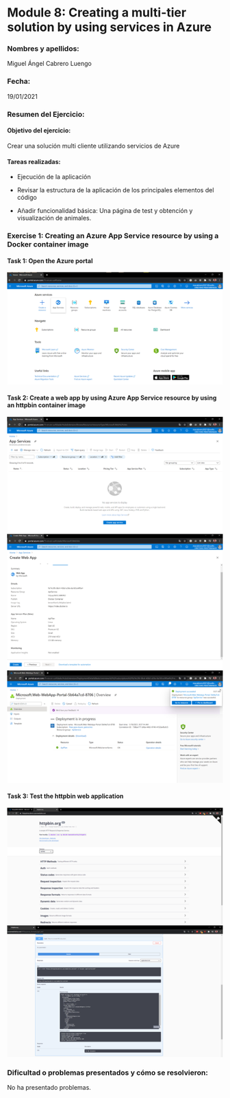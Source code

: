 ﻿# Module 8: Creating a multi-tier solution by using services in Azure

### Nombres y apellidos:

Miguel Ángel Cabrero Luengo
### Fecha:
19/01/2021

### Resumen del Ejercicio:

#### Objetivo del ejercicio:
Crear una solución multi cliente utilizando servicios de Azure

#### Tareas realizadas:

- Ejecución de la aplicación

- Revisar la estructura de la aplicación de los principales elementos del código

- Añadir funcionalidad básica: Una página de test y obtención y visualización de animales.

### Exercise 1: Creating an Azure App Service resource by using a Docker container image

#### Task 1: Open the Azure portal
<img src="img/01.png">

#### Task 2: Create a web app by using Azure App Service resource by using an httpbin container image

<img src="img/02.png">

<img src="img/03.png">

<img src="img/04.png">

#### Task 3: Test the httpbin web application
<img src="img/05.png">

<img src="img/06.png">



### Dificultad o problemas presentados y cómo se resolvieron:
No ha presentado problemas.

